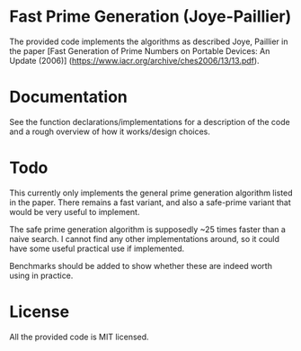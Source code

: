 # Fast Prime Generation (Joye-Paillier)

The provided code implements the algorithms as described Joye, Paillier in the
paper [Fast Generation of Prime Numbers on Portable Devices: An Update (2006)]
(https://www.iacr.org/archive/ches2006/13/13.pdf).

# Documentation

See the function declarations/implementations for a description of the code and
a rough overview of how it works/design choices.

# Todo

This currently only implements the general prime generation algorithm listed in
the paper. There remains a fast variant, and also a safe-prime variant that
would be very useful to implement.

The safe prime generation algorithm is supposedly ~25 times faster than a
naive search. I cannot find any other implementations around, so it could have
some useful practical use if implemented.

Benchmarks should be added to show whether these are indeed worth using in
practice.

# License

All the provided code is MIT licensed.
